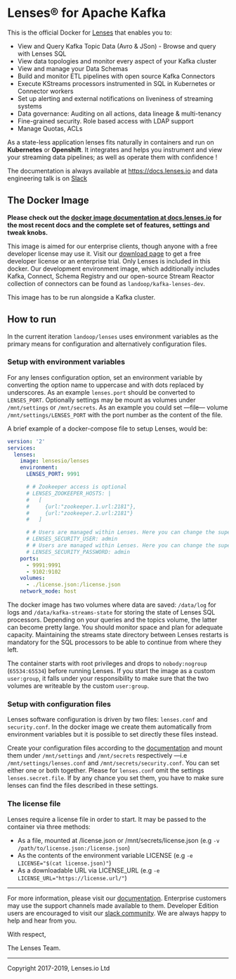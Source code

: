 # Lenses® for Apache Kafka

This is the official Docker for [Lenses](https://lenses.io/kafka-lenses) that
enables you to:

* View and Query Kafka Topic Data (Avro & JSon) - Browse and query with Lenses
  SQL
* View data topologies and monitor every aspect of your Kafka cluster
* View and manage your Data Schemas
* Build and monitor ETL pipelines with open source Kafka Connectors
* Execute KStreams processors instrumented in SQL in Kubernetes or Connector
  workers
* Set up alerting and external notifications on liveniness of streaming systems
* Data governance: Auditing on all actions, data lineage & multi-tenancy
* Fine-grained security. Role based access with LDAP support
* Manage Quotas, ACLs

As a state-less application lenses fits naturally in containers and run on
**Kubernetes** or **Openshift**. It integrates and helps you instrument and view
your streaming data pipelines; as well as operate them with confidence !

The documentation is always available at https://docs.lenses.io and data
engineering talk is on [Slack](https://launchpass.com/landoop-community)

## The Docker Image

**Please check out the
[docker image documentation at docs.lenses.io](https://docs.lenses.io/install_setup/deployment-options/docker-deployment.html)
for the most recent docs and the complete set of features, settings and tweak
knobs.**


This image is aimed for our enterprise clients, though anyone with a free
developer license may use it. Visit
our [download page](https://lenses.io/downloads/) to get a free developer
license or an enterprise trial.  Only Lenses is included in this docker. Our
development environment image, which additionally includes Kafka, Connect,
Schema Registry and our open-source Stream Reactor collection of connectors can
be found as `landoop/kafka-lenses-dev`.

This image has to be run alongside a Kafka cluster.


## How to run

In the current iteration `landoop/lenses` uses environment variables as the
primary means for configuration and alternatively configuration files.

### Setup with environment variables

For any lenses configuration option, set an environment variable by converting
the option name to uppercase and with dots replaced by underscores. As an
example `lenses.port` should be converted to `LENSES_PORT`. Optionally settings
may be mount as volumes under `/mnt/settings` or `/mnt/secrets`. As an example
you could set —file— volume `/mnt/settings/LENSES_PORT` with the port number as
the content of the file.

A brief example of a docker-compose file to setup Lenses, would be:

```yaml
version: '2'
services:
  lenses:
    image: lensesio/lenses
    environment:
      LENSES_PORT: 9991

      # # Zookeeper access is optional
      # LENSES_ZOOKEEPER_HOSTS: |
      #   [
      #     {url:"zookeeper.1.url:2181"},
      #     {url:"zookeeper.2.url:2181"}
      #   ]

      # # Users are managed within Lenses. Here you can change the superuser username:
      # LENSES_SECURITY_USER: admin
      # # Users are managed within Lenses. Here you can change the superuser password:
      # LENSES_SECURITY_PASSWORD: admin
    ports:
      - 9991:9991
      - 9102:9102
    volumes:
      - ./license.json:/license.json
    network_mode: host
```

The docker image has two volumes where data are saved: `/data/log` for logs and
`/data/kafka-streams-state` for storing the state of Lenses SQL
processors. Depending on your queries and the topics volume, the latter can
become pretty large. You should monitor space and plan for adequate
capacity. Maintaining the streams state directory between Lenses restarts is
mandatory for the SQL processors to be able to continue from where they left.

The container starts with root privileges and drops to `nobody:nogroup`
(`65534:65534`) before running Lenses. If you start the image as a custom
`user:group`, it falls under your responsibility to make sure that the two
volumes are writeable by the custom `user:group`.

### Setup with configuration files

Lenses software configuration is driven by two files: `lenses.conf` and
`security.conf`. In the docker image we create them automatically from
environment variables but it is possible to set directly these files instead.

Create your configuration files according to
the
[documentation](https://docs.lenses.io/install_setup/configuration/lenses-config.html) and
mount them under `/mnt/settings` and `/mnt/secrets` respectively —i.e
`/mnt/settings/lenses.conf` and `/mnt/secrets/security.conf`. You can set either
one or both together. Please for `lenses.conf` omit the settings
`lenses.secret.file`. If by any chance you set them,
you have to make sure lenses can find the files described in these settings.

### The license file

Lenses require a license file in order to start. It may be passed to the
container via three methods:

- As a file, mounted at /license.json or /mnt/secrets/license.json (e.g `-v
  /path/to/license.json:/license.json`)
- As the contents of the environment variable LICENSE (e.g `-e LICENSE="$(cat license.json)"`)
- As a downloadable URL via LICENSE_URL (e.g `-e LICENSE_URL="https://license.url/"`)

---

For more information, please visit
our [documentation](https://docs.lenses.io/). Enterprise customers may use the
support channels made available to them. Developer Edition users are encouraged
to visit our [slack community](https://launchpass.com/landoop-community). We are
always happy to help and hear from you.

With respect,

The Lenses Team.

---

Copyright 2017-2019, Lenses.io Ltd
